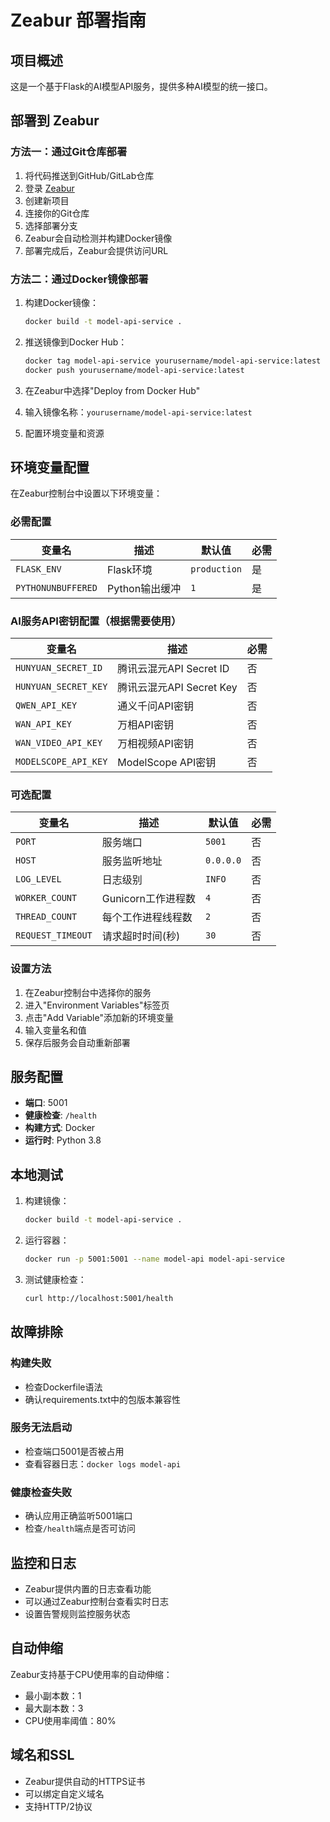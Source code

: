 # Zeabur 部署指南

## 项目概述
这是一个基于Flask的AI模型API服务，提供多种AI模型的统一接口。

## 部署到 Zeabur

### 方法一：通过Git仓库部署
1. 将代码推送到GitHub/GitLab仓库
2. 登录 [Zeabur](https://zeabur.com)
3. 创建新项目
4. 连接你的Git仓库
5. 选择部署分支
6. Zeabur会自动检测并构建Docker镜像
7. 部署完成后，Zeabur会提供访问URL

### 方法二：通过Docker镜像部署
1. 构建Docker镜像：
   ```bash
   docker build -t model-api-service .
   ```

2. 推送镜像到Docker Hub：
   ```bash
   docker tag model-api-service yourusername/model-api-service:latest
   docker push yourusername/model-api-service:latest
   ```

3. 在Zeabur中选择"Deploy from Docker Hub"
4. 输入镜像名称：`yourusername/model-api-service:latest`
5. 配置环境变量和资源

## 环境变量配置

在Zeabur控制台中设置以下环境变量：

### 必需配置
| 变量名 | 描述 | 默认值 | 必需 |
|--------|------|--------|------|
| `FLASK_ENV` | Flask环境 | `production` | 是 |
| `PYTHONUNBUFFERED` | Python输出缓冲 | `1` | 是 |

### AI服务API密钥配置（根据需要使用）
| 变量名 | 描述 | 必需 |
|--------|------|------|
| `HUNYUAN_SECRET_ID` | 腾讯云混元API Secret ID | 否 |
| `HUNYUAN_SECRET_KEY` | 腾讯云混元API Secret Key | 否 |
| `QWEN_API_KEY` | 通义千问API密钥 | 否 |
| `WAN_API_KEY` | 万相API密钥 | 否 |
| `WAN_VIDEO_API_KEY` | 万相视频API密钥 | 否 |
| `MODELSCOPE_API_KEY` | ModelScope API密钥 | 否 |

### 可选配置
| 变量名 | 描述 | 默认值 | 必需 |
|--------|------|--------|------|
| `PORT` | 服务端口 | `5001` | 否 |
| `HOST` | 服务监听地址 | `0.0.0.0` | 否 |
| `LOG_LEVEL` | 日志级别 | `INFO` | 否 |
| `WORKER_COUNT` | Gunicorn工作进程数 | `4` | 否 |
| `THREAD_COUNT` | 每个工作进程线程数 | `2` | 否 |
| `REQUEST_TIMEOUT` | 请求超时时间(秒) | `30` | 否 |

### 设置方法
1. 在Zeabur控制台中选择你的服务
2. 进入"Environment Variables"标签页
3. 点击"Add Variable"添加新的环境变量
4. 输入变量名和值
5. 保存后服务会自动重新部署

## 服务配置
- **端口**: 5001
- **健康检查**: `/health`
- **构建方式**: Docker
- **运行时**: Python 3.8

## 本地测试

1. 构建镜像：
   ```bash
   docker build -t model-api-service .
   ```

2. 运行容器：
   ```bash
   docker run -p 5001:5001 --name model-api model-api-service
   ```

3. 测试健康检查：
   ```bash
   curl http://localhost:5001/health
   ```

## 故障排除

### 构建失败
- 检查Dockerfile语法
- 确认requirements.txt中的包版本兼容性

### 服务无法启动
- 检查端口5001是否被占用
- 查看容器日志：`docker logs model-api`

### 健康检查失败
- 确认应用正确监听5001端口
- 检查`/health`端点是否可访问

## 监控和日志

- Zeabur提供内置的日志查看功能
- 可以通过Zeabur控制台查看实时日志
- 设置告警规则监控服务状态

## 自动伸缩

Zeabur支持基于CPU使用率的自动伸缩：
- 最小副本数：1
- 最大副本数：3
- CPU使用率阈值：80%

## 域名和SSL

- Zeabur提供自动的HTTPS证书
- 可以绑定自定义域名
- 支持HTTP/2协议